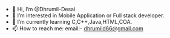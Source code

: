 - 👋 Hi, I’m @Dhrumil-Desai
- 👀 I’m interested in Mobile Application or Full stack developer.
- 🌱 I’m currently learning C,C++,Java,HTML,COA.
- 📫 How to reach me: email:- dhrumild66@gmail.com


<!---
Dhrumil-Desai/Dhrumil-Desai is a ✨ special ✨ repository because its `README.md` (this file) appears on your GitHub profile.
You can click the Preview link to take a look at your changes.
--->
